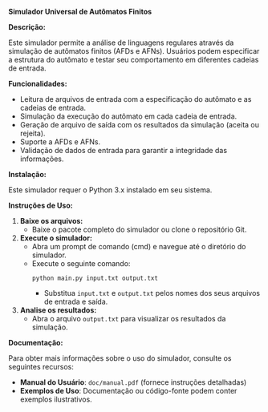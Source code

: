**Simulador Universal de Autômatos Finitos**

**Descrição:**

Este simulador permite a análise de linguagens regulares através da simulação de autômatos finitos (AFDs e AFNs). Usuários podem especificar a estrutura do autômato e testar seu comportamento em diferentes cadeias de entrada.

**Funcionalidades:**

- Leitura de arquivos de entrada com a especificação do autômato e as cadeias de entrada.
- Simulação da execução do autômato em cada cadeia de entrada.
- Geração de arquivo de saída com os resultados da simulação (aceita ou rejeita).
- Suporte a AFDs e AFNs.
- Validação de dados de entrada para garantir a integridade das informações.

**Instalação:**

Este simulador requer o Python 3.x instalado em seu sistema.

**Instruções de Uso:**

1. **Baixe os arquivos:**
   - Baixe o pacote completo do simulador ou clone o repositório Git.
2. **Execute o simulador:**
   - Abra um prompt de comando (cmd) e navegue até o diretório do simulador.
   - Execute o seguinte comando:
     ```
     python main.py input.txt output.txt
     ```
     - Substitua `input.txt` e `output.txt` pelos nomes dos seus arquivos de entrada e saída.
3. **Analise os resultados:**
   - Abra o arquivo `output.txt` para visualizar os resultados da simulação.

**Documentação:**

Para obter mais informações sobre o uso do simulador, consulte os seguintes recursos:

- **Manual do Usuário**: `doc/manual.pdf` (fornece instruções detalhadas)
- **Exemplos de Uso**: Documentação ou código-fonte podem conter exemplos ilustrativos.
